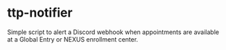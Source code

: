 # ttp-notifier
Simple script to alert a Discord webhook when appointments are available at a Global Entry or NEXUS enrollment center.
